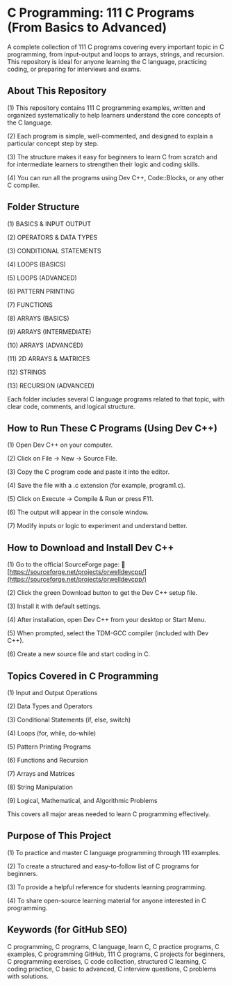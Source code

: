 # C Programming: 111 C Programs (From Basics to Advanced)

A complete collection of 111 C programs covering every important topic in C programming, from input-output and loops to arrays, strings, and recursion.
This repository is ideal for anyone learning the C language, practicing coding, or preparing for interviews and exams.

## About This Repository

(1) This repository contains 111 C programming examples, written and organized systematically to help learners understand the core concepts of the C language.

(2) Each program is simple, well-commented, and designed to explain a particular concept step by step.

(3) The structure makes it easy for beginners to learn C from scratch and for intermediate learners to strengthen their logic and coding skills.

(4) You can run all the programs using Dev C++, Code::Blocks, or any other C compiler.

## Folder Structure

(1) BASICS & INPUT OUTPUT

(2) OPERATORS & DATA TYPES

(3) CONDITIONAL STATEMENTS

(4) LOOPS (BASICS)

(5) LOOPS (ADVANCED)

(6) PATTERN PRINTING

(7) FUNCTIONS

(8) ARRAYS (BASICS)

(9) ARRAYS (INTERMEDIATE)

(10) ARRAYS (ADVANCED)

(11) 2D ARRAYS & MATRICES

(12) STRINGS

(13) RECURSION (ADVANCED)

Each folder includes several C language programs related to that topic, with clear code, comments, and logical structure.

## How to Run These C Programs (Using Dev C++)

(1) Open Dev C++ on your computer.

(2) Click on File → New → Source File.

(3) Copy the C program code and paste it into the editor.

(4) Save the file with a .c extension (for example, program1.c).

(5) Click on Execute → Compile & Run or press F11.

(6) The output will appear in the console window.

(7) Modify inputs or logic to experiment and understand better.

## How to Download and Install Dev C++

(1) Go to the official SourceForge page:
🔗 [https://sourceforge.net/projects/orwelldevcpp/](https://sourceforge.net/projects/orwelldevcpp/)

(2) Click the green Download button to get the Dev C++ setup file.

(3) Install it with default settings.

(4) After installation, open Dev C++ from your desktop or Start Menu.

(5) When prompted, select the TDM-GCC compiler (included with Dev C++).

(6) Create a new source file and start coding in C.

## Topics Covered in C Programming

(1) Input and Output Operations

(2) Data Types and Operators

(3) Conditional Statements (if, else, switch)

(4) Loops (for, while, do-while)

(5) Pattern Printing Programs

(6) Functions and Recursion

(7) Arrays and Matrices

(8) String Manipulation

(9) Logical, Mathematical, and Algorithmic Problems

This covers all major areas needed to learn C programming effectively.

## Purpose of This Project

(1) To practice and master C language programming through 111 examples.

(2) To create a structured and easy-to-follow list of C programs for beginners.

(3) To provide a helpful reference for students learning programming.

(4) To share open-source learning material for anyone interested in C programming.

## Keywords (for GitHub SEO)

C programming, C programs, C language, learn C, C practice programs, C examples, C programming GitHub, 111 C programs, C projects for beginners, C programming exercises, C code collection, structured C learning, C coding practice, C basic to advanced, C interview questions, C problems with solutions.
